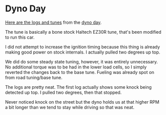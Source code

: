 # Dyno Day
[Here are the logs and tunes](./DynoDayLogsTunes.zip) from the [dyno day](https://youtu.be/rqVpZp-6DuU).

The tune is basically a bone stock Haltech EZ30R tune, that's been modified to run this car. 

I did not attempt to increase the ignition timing because this thing is already making good power on stock internals. I actually pulled two degrees up top.

We did do some steady state tuning, however, it was entirely unnecessary. No additional torque was to be had in the lower load cells, so I simply reverted the changes back to the base tune. Fueling was already spot on from road tuning/base tune.

The logs are pretty neat. The first log actually shows some knock being detected up top. I pulled two degrees, then that stopped. 

Never noticed knock on the street but the dyno holds us at that higher RPM a bit longer than we tend to stay while driving so that was neat.